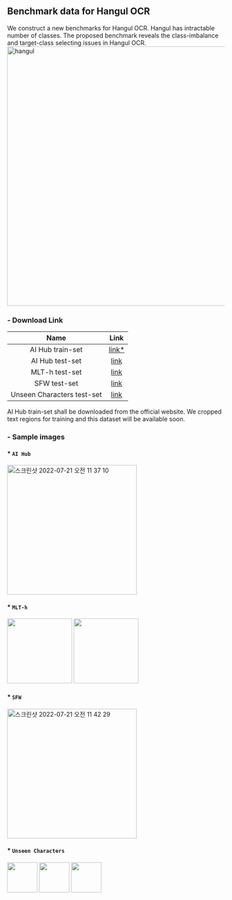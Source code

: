 ## Benchmark data for Hangul OCR

We construct a new benchmarks for Hangul OCR. Hangul has intractable number of classes. The proposed benchmark reveals the
class-imbalance and target-class selecting issues in Hangul OCR. 
<img width="600" alt="hangul" src="https://user-images.githubusercontent.com/34879386/179895019-09831f14-6fe0-438f-8ad6-35a4526d0ff5.png">

### - Download Link
|Name|Link|
|:---:|:---:|
|AI Hub train-set|[link*](https://aihub.or.kr/aihubdata/data/view.do?currMenu=115&topMenu=100&aihubDataSe=realm&dataSetSn=105#:~:text=316%20%EB%8B%A4%EC%9A%B4%EB%A1%9C%EB%93%9C%20%3A%2086-,%EB%8B%A4%EC%9A%B4%EB%A1%9C%EB%93%9C,-%EC%83%98%ED%94%8C%20%EB%8D%B0%EC%9D%B4%ED%84%B0)|
|AI Hub test-set|[link](https://drive.google.com/file/d/1D4tN_69CRWFPi286fDbxYvntKvo9OkF8/view?usp=sharing)|
|MLT-h test-set|[link](https://drive.google.com/file/d/1b2PgWI1PybtU4epeljIROpcC_Vo9gEgl/view?usp=sharing)|
|SFW test-set|[link](https://drive.google.com/file/d/1oBFPk3Ke8iLsUfiMAgxCjK_GO-41gAN3/view?usp=sharing)|
|Unseen Characters test-set|[link](https://drive.google.com/file/d/163mrhOq2Pom0Y4CDHC7LqCHHo5yGnvgE/view?usp=sharing)|

AI Hub train-set shall be downloaded from the official website. We cropped text regions for training and this dataset will be available soon.

### - Sample images
#### * `AI Hub` 
<img width="300" alt="스크린샷 2022-07-21 오전 11 37 10" src="https://user-images.githubusercontent.com/8290383/180117903-5bfc55a6-969a-4d4e-b4bd-a9f55665a761.png">

#### * `MLT-h`
<img width="150" src="https://user-images.githubusercontent.com/34879386/180130563-3e30cc3b-b0ab-4871-83df-08c1d6b25019.png"> <img width="150" src="https://user-images.githubusercontent.com/34879386/180130579-1ce64a12-6443-488a-ad4f-e934e29ea1ac.png">

#### * `SFW` 
<img width="300" alt="스크린샷 2022-07-21 오전 11 42 29" src="https://user-images.githubusercontent.com/8290383/180118543-7fd931a8-35b1-480e-8c33-53ccb91baef9.png">

#### * `Unseen Characters`
<img width="70" src="https://user-images.githubusercontent.com/34879386/177490243-ae37b295-3a2d-45d4-a8a7-9c4cf34e9510.png"> <img width="70" src="https://user-images.githubusercontent.com/34879386/177490292-99662d7c-62ed-46c1-9f45-ab99e0843312.png"> <img width="70" src="https://user-images.githubusercontent.com/34879386/177490316-f4df4070-e6fe-4f6e-80ea-587fea025410.png">
